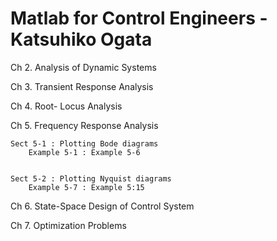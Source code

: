# Matlab for Control Engineers - Katsuhiko Ogata

Ch 2. Analysis of Dynamic Systems

Ch 3. Transient Response Analysis

Ch 4. Root- Locus Analysis 

Ch 5. Frequency Response Analysis

	Sect 5-1 : Plotting Bode diagrams
		Example 5-1 : Example 5-6


	Sect 5-2 : Plotting Nyquist diagrams
		Example 5-7 : Example 5:15

Ch 6. State-Space Design of Control System 

Ch 7. Optimization Problems 



